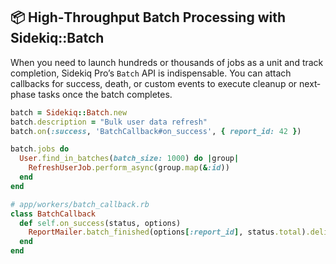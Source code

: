 ## 📦 High‑Throughput Batch Processing with Sidekiq::Batch

When you need to launch hundreds or thousands of jobs as a unit and track completion, Sidekiq Pro’s `Batch` API is indispensable. You can attach callbacks for success, death, or custom events to execute cleanup or next‐phase tasks once the batch completes.

```ruby
batch = Sidekiq::Batch.new
batch.description = "Bulk user data refresh"
batch.on(:success, 'BatchCallback#on_success', { report_id: 42 })

batch.jobs do
  User.find_in_batches(batch_size: 1000) do |group|
    RefreshUserJob.perform_async(group.map(&:id))
  end
end

# app/workers/batch_callback.rb
class BatchCallback
  def self.on_success(status, options)
    ReportMailer.batch_finished(options[:report_id], status.total).deliver_now
  end
end
```
